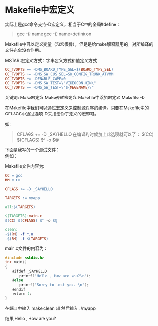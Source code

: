 # Makefile中宏定义

实际上是gcc命令支持-D宏定义，相当于C中的全局#define：  
>gcc -D name
gcc -D name=definition

Makefile中可以定义变量（和宏很像），但是是给make解释器用的，对所编译的文件完全没有作用。
 
MSTAR:宏定义方式：字串定义方式和值定义方式

```makefile
CC_TVOPTS += -DMS_BOARD_TYPE_SEL=$(BOARD_TYPE_SEL)
CC_TVOPTS += -DMS_SW_CUS_SEL=SW_CONFIG_TRUNK_ATVMM
CC_TVOPTS += -DENABLE_CAPE=0
CC_TVOPTS += -DMS_SW_TEST=\"VIDEOCON.BIN\"
CC_TVOPTS += -DMS_SW_TEST=\"${MEGENAME}\"
```
关键词: Make宏定义 Make传递宏定义 Makefile中添加宏定义 Makefile -D

在Makefile中我们可以通过宏定义来控制源程序的编译。只要在Makefile中的CFLAGS中通过选项-D来指定你于定义的宏即可。

如:
>CFLAGS += -D _SAYHELLO
>在编译的时候加上此选项就可以了： $(CC) $(CFLAGS) $^ -o $@

下面是我写的一个测试文件：  
例如：  

Makefile文件内容为:  
```makefile
CC = gcc
RM = rm
 
CFLAGS += -D _SAYHELLO
 
TARGETS := myapp
 
all:$(TARGETS)
 
$(TARGETS):main.c
$(CC) $(CFLAGS) $^ -o $@
 
clean:
-$(RM) -f *.o
-$(RM) -f $(TARGETS)
```
main.c文件的内容为：
```c
#include <stdio.h>
int main()
{
　　#ifdef _SAYHELLO
　　　　printf("Hello , How are you?\n");
　　#else
　　　　printf("Sorry to lost you. \n");
　　#endif
　　return 0;
}
```


在端口中输入    make clean all
然后输入           ./myapp

结果                  Hello , How are you?